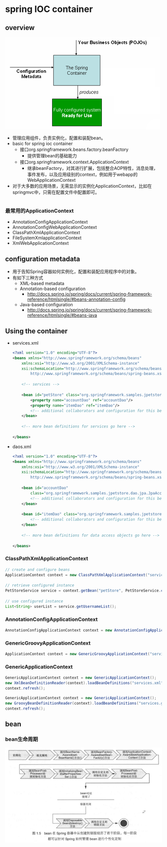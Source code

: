 # spring IOC container
## overview
![](./image/springcontainer.png)
* 管理应用组件，负责实例化，配置和装配bean。
* basic for spring ioc container
    * 接口org.springframework.beans.factory.beanFactory
        * 提供管理bean的基础能力
    * 接口org.springframework.context.ApplicationContext
        * 继承beanFactory，对其进行扩展，包括整合AOP特性，消息处理，事件发布，以及应用级别的context，例如用于webapp的WebApplicationContext
* 对于大多数的应用场景，无需显示的实例化ApplicationContext，比如在springmvc中，只需在配置文件中配置即可。


```

```


### 最常用的ApplicationContext
* AnnotationConfigApplicationContext
* AnnotationConfigWebApplicationContext
* ClassPathXmlApplicationContext
* FileSystemXmlapplicationContext
* XmlWebApplicationContext
## configuration metadata
* 用于告知Spring容器如何实例化，配置和装配应用程序中的对象。
* 有如下三种方式
    * XML-based metadata
    * Annotation-based configuration
        * http://docs.spring.io/spring/docs/current/spring-framework-reference/htmlsingle/#beans-annotation-config
    * Java-based configuration
        * http://docs.spring.io/spring/docs/current/spring-framework-reference/htmlsingle/#beans-java

## Using the container
* services.xml
    ```xml
    <?xml version="1.0" encoding="UTF-8"?>
    <beans xmlns="http://www.springframework.org/schema/beans"
        xmlns:xsi="http://www.w3.org/2001/XMLSchema-instance"
        xsi:schemaLocation="http://www.springframework.org/schema/beans
            http://www.springframework.org/schema/beans/spring-beans.xsd">

        <!-- services -->

        <bean id="petStore" class="org.springframework.samples.jpetstore.services.PetStoreServiceImpl">
            <property name="accountDao" ref="accountDao"/>
            <property name="itemDao" ref="itemDao"/>
            <!-- additional collaborators and configuration for this bean go here -->
        </bean>

        <!-- more bean definitions for services go here -->

    </beans>
    ```
* daos.xml
    ```xml
    <?xml version="1.0" encoding="UTF-8"?>
    <beans xmlns="http://www.springframework.org/schema/beans"
        xmlns:xsi="http://www.w3.org/2001/XMLSchema-instance"
        xsi:schemaLocation="http://www.springframework.org/schema/beans
            http://www.springframework.org/schema/beans/spring-beans.xsd">

        <bean id="accountDao"
            class="org.springframework.samples.jpetstore.dao.jpa.JpaAccountDao">
            <!-- additional collaborators and configuration for this bean go here -->
        </bean>

        <bean id="itemDao" class="org.springframework.samples.jpetstore.dao.jpa.JpaItemDao">
            <!-- additional collaborators and configuration for this bean go here -->
        </bean>

        <!-- more bean definitions for data access objects go here -->

    </beans>
    ```
### ClassPathXmlApplicationContext
```java
// create and configure beans
ApplicationContext context = new ClassPathXmlApplicationContext("services.xml", "daos.xml");

// retrieve configured instance
PetStoreService service = context.getBean("petStore", PetStoreService.class);

// use configured instance
List<String> userList = service.getUsernameList();
```
### AnnotationConfigApplicationContext
```java
AnnotationConfigApplicationContext context = new AnnotationConfigApplicationContext(DataConfig.class);
```

### GenericGroovyApplicationContext
```java
ApplicationContext context = new GenericGroovyApplicationContext("services.groovy", "daos.groovy");
```
### GenericApplicationContext
```java
GenericApplicationContext context = new GenericApplicationContext();
new XmlBeanDefinitionReader(context).loadBeanDefinitions("services.xml", "daos.xml");
context.refresh();
```
```java
GenericApplicationContext context = new GenericApplicationContext();
new GroovyBeanDefinitionReader(context).loadBeanDefinitions("services.groovy", "daos.groovy");
context.refresh();
```

## bean
### bean生命周期 
![bean lifecycle](./image/bean-lifecycle.jpg)






